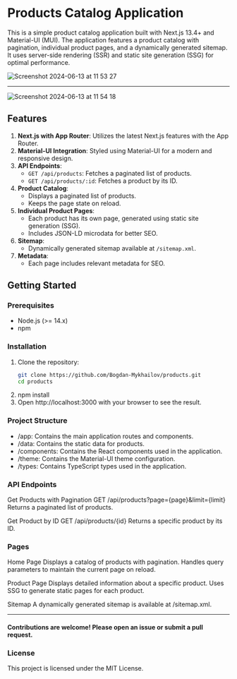 # Products Catalog Application

This is a simple product catalog application built with Next.js 13.4+ and Material-UI (MUI). The application features a product catalog with pagination, individual product pages, and a dynamically generated sitemap. It uses server-side rendering (SSR) and static site generation (SSG) for optimal performance.

![Screenshot 2024-06-13 at 11 53 27](https://github.com/Bogdan-Mykhailov/products/assets/91826635/e2e482e5-9e5f-4d22-b964-936d37a08670)

_________
![Screenshot 2024-06-13 at 11 54 18](https://github.com/Bogdan-Mykhailov/products/assets/91826635/e483f934-5ee9-4434-9258-2ed4b6ba2583)

## Features

1. **Next.js with App Router**: Utilizes the latest Next.js features with the App Router.
2. **Material-UI Integration**: Styled using Material-UI for a modern and responsive design.
3. **API Endpoints**:
   - `GET /api/products`: Fetches a paginated list of products.
   - `GET /api/products/:id`: Fetches a product by its ID.
4. **Product Catalog**:
   - Displays a paginated list of products.
   - Keeps the page state on reload.
5. **Individual Product Pages**:
   - Each product has its own page, generated using static site generation (SSG).
   - Includes JSON-LD microdata for better SEO.
6. **Sitemap**:
   - Dynamically generated sitemap available at `/sitemap.xml`.
7. **Metadata**:
   - Each page includes relevant metadata for SEO.

## Getting Started

### Prerequisites

- Node.js (>= 14.x)
- npm

### Installation

1. Clone the repository:
   ```bash
   git clone https://github.com/Bogdan-Mykhailov/products.git
   cd products
2. npm install
3. Open http://localhost:3000 with your browser to see the result.


 ### Project Structure
- /app: Contains the main application routes and components.
- /data: Contains the static data for products.
- /components: Contains the React components used in the application.
- /theme: Contains the Material-UI theme configuration.
- /types: Contains TypeScript types used in the application.


### API Endpoints

Get Products with Pagination
GET /api/products?page={page}&limit={limit}
Returns a paginated list of products.

Get Product by ID
GET /api/products/{id}
Returns a specific product by its ID.

### Pages

Home Page
Displays a catalog of products with pagination. Handles query parameters to maintain the current page on reload.

Product Page
Displays detailed information about a specific product. Uses SSG to generate static pages for each product.

Sitemap
A dynamically generated sitemap is available at /sitemap.xml.
_________

#### Contributions are welcome! Please open an issue or submit a pull request.

### License
This project is licensed under the MIT License.
